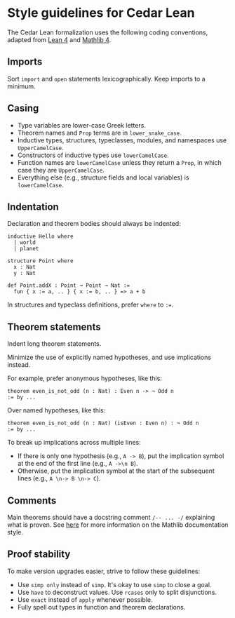 # Style guidelines for Cedar Lean

The Cedar Lean formalization uses the following coding conventions, adapted from [Lean 4](https://leanprover.github.io/lean4/doc/lean3changes.html#style-changes) and [Mathlib 4](https://github.com/leanprover-community/mathlib4/wiki/Porting-wiki#naming-convention).

## Imports

Sort `import` and `open` statements lexicographically. Keep imports to a minimum.

## Casing

* Type variables are lower-case Greek letters.
* Theorem names and `Prop` terms are in `lower_snake_case`.
* Inductive types, structures, typeclasses, modules, and namespaces use `UpperCamelCase`.
* Constructors of inductive types use `lowerCamelCase`.
* Function names are `lowerCamelCase` unless they return a `Prop`, in which case they are `UpperCamelCase`.
* Everything else (e.g., structure fields and local variables) is `lowerCamelCase`.

## Indentation

Declaration and theorem bodies should always be indented:

```
inductive Hello where
  | world
  | planet

structure Point where
  x : Nat
  y : Nat

def Point.addX : Point → Point → Nat :=
  fun { x := a, .. } { x := b, .. } => a + b
```

In structures and typeclass definitions, prefer `where` to `:=`.

## Theorem statements

Indent long theorem statements.

Minimize the use of explicitly named hypotheses, and use implications instead.

For example, prefer anonymous hypotheses, like this:
```
theorem even_is_not_odd (n : Nat) : Even n -> ¬ Odd n
:= by ...
```

Over named hypotheses, like this:

```
theorem even_is_not_odd (n : Nat) (isEven : Even n) : ¬ Odd n
:= by ...
```

To break up implications across multiple lines:
* If there is only one hypothesis (e.g., `A -> B`), put the implication symbol at the end of the first line (e.g., `A ->\n B`).
* Otherwise, put the implication symbol at the start of the subsequent lines (e.g., `A \n-> B \n-> C`).

## Comments

Main theorems should have a docstring comment `/-- ... -/` explaining what is proven. See [here](https://leanprover-community.github.io/contribute/doc.html) for more information on the Mathlib documentation style.


## Proof stability
To make version upgrades easier, strive to follow these guidelines:

- Use `simp only` instead of `simp`. It's okay to use `simp` to close a goal.
- Use `have` to deconstruct values. Use `rcases` only to split disjunctions.
- Use `exact` instead of `apply` whenever possible.
- Fully spell out types in function and theorem declarations.

